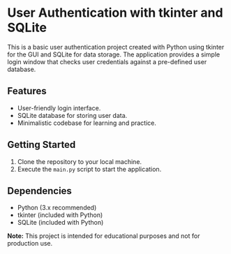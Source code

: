 # User Authentication with tkinter and SQLite

This is a basic user authentication project created with Python using tkinter for the GUI and SQLite for data storage. The application provides a simple login window that checks user credentials against a pre-defined user database.

## Features

- User-friendly login interface.
- SQLite database for storing user data.
- Minimalistic codebase for learning and practice.

## Getting Started

1. Clone the repository to your local machine.
2. Execute the `main.py` script to start the application.

## Dependencies

- Python (3.x recommended)
- tkinter (included with Python)
- SQLite (included with Python)

**Note:** This project is intended for educational purposes and not for production use.
